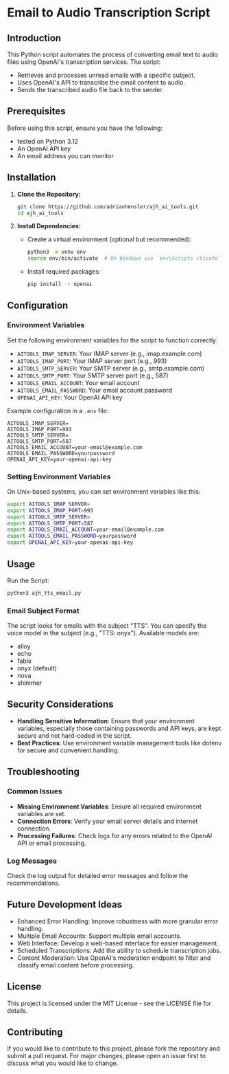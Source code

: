# Email to Audio Transcription Script

## Introduction

This Python script automates the process of converting email text to audio files using OpenAI's transcription services. The script:
- Retrieves and processes unread emails with a specific subject.
- Uses OpenAI's API to transcribe the email content to audio.
- Sends the transcribed audio file back to the sender.

## Prerequisites

Before using this script, ensure you have the following:
- tested on Python 3.12 
- An OpenAI API key
- An email address you can monitor

## Installation

1. **Clone the Repository:**
   ```sh
   git clone https://github.com/adrianhensler/ajh_ai_tools.git
   cd ajh_ai_tools
   ```

2. **Install Dependencies:**
   - Create a virtual environment (optional but recommended):
     ```sh
     python3 -m venv env
     source env/bin/activate  # On Windows use `env\Scripts ctivate`
     ```
   - Install required packages:
     ```sh
     pip install -r openai
     ```

## Configuration

### Environment Variables

Set the following environment variables for the script to function correctly:

- `AITOOLS_IMAP_SERVER`: Your IMAP server (e.g., imap.example.com)
- `AITOOLS_IMAP_PORT`: Your IMAP server port (e.g., 993)
- `AITOOLS_SMTP_SERVER`: Your SMTP server (e.g., smtp.example.com)
- `AITOOLS_SMTP_PORT`: Your SMTP server port (e.g., 587)
- `AITOOLS_EMAIL_ACCOUNT`: Your email account
- `AITOOLS_EMAIL_PASSWORD`: Your email account password
- `OPENAI_API_KEY`: Your OpenAI API key

Example configuration in a `.env` file:
```env
AITOOLS_IMAP_SERVER=
AITOOLS_IMAP_PORT=993
AITOOLS_SMTP_SERVER=
AITOOLS_SMTP_PORT=587
AITOOLS_EMAIL_ACCOUNT=your-email@example.com
AITOOLS_EMAIL_PASSWORD=yourpassword
OPENAI_API_KEY=your-openai-api-key
```

### Setting Environment Variables

On Unix-based systems, you can set environment variables like this:
```sh
export AITOOLS_IMAP_SERVER=
export AITOOLS_IMAP_PORT=993
export AITOOLS_SMTP_SERVER=
export AITOOLS_SMTP_PORT=587
export AITOOLS_EMAIL_ACCOUNT=your-email@example.com
export AITOOLS_EMAIL_PASSWORD=yourpassword
export OPENAI_API_KEY=your-openai-api-key
```

## Usage

Run the Script:
```sh
python3 ajh_tts_email.py
```

### Email Subject Format

The script looks for emails with the subject "TTS".
You can specify the voice model in the subject (e.g., "TTS: onyx"). Available models are:
- alloy
- echo
- fable
- onyx (default)
- nova
- shimmer

## Security Considerations

- **Handling Sensitive Information**: Ensure that your environment variables, especially those containing passwords and API keys, are kept secure and not hard-coded in the script.
- **Best Practices**: Use environment variable management tools like dotenv for secure and convenient handling.

## Troubleshooting

### Common Issues

- **Missing Environment Variables**: Ensure all required environment variables are set.
- **Connection Errors**: Verify your email server details and internet connection.
- **Processing Failures**: Check logs for any errors related to the OpenAI API or email processing.

### Log Messages

Check the log output for detailed error messages and follow the recommendations.

## Future Development Ideas

- Enhanced Error Handling: Improve robustness with more granular error handling.
- Multiple Email Accounts: Support multiple email accounts.
- Web Interface: Develop a web-based interface for easier management.
- Scheduled Transcriptions: Add the ability to schedule transcription jobs.
- Content Moderation: Use OpenAI's moderation endpoint to filter and classify email content before processing.

## License

This project is licensed under the MIT License - see the LICENSE file for details.

## Contributing

If you would like to contribute to this project, please fork the repository and submit a pull request. For major changes, please open an issue first to discuss what you would like to change.
